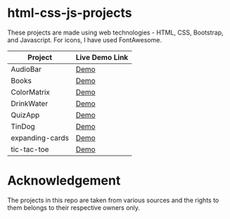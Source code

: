 # html-css-js-projects

These projects are made using web technologies - HTML, CSS, Bootstrap, and Javascript. For icons, I have used FontAwesome. 

| Project | Live Demo Link |
| ---- | ---- |
| AudioBar | [Demo](https://suchitasriramka.github.io/html-css-js-projects/AudioBar/) |
| Books | [Demo](https://suchitasriramka.github.io/html-css-js-projects/Books/) |
| ColorMatrix | [Demo](https://suchitasriramka.github.io/html-css-js-projects/ColorMatrix/) |
| DrinkWater | [Demo](https://suchitasriramka.github.io/html-css-js-projects/DrinkWater/) |
| QuizApp | [Demo](https://suchitasriramka.github.io/html-css-js-projects/QuizApp/) |
| TinDog | [Demo](https://suchitasriramka.github.io/html-css-js-projects/TinDog/) |
| expanding-cards | [Demo](https://suchitasriramka.github.io/html-css-js-projects/expanding-cards/) |
| tic-tac-toe | [Demo](https://suchitasriramka.github.io/html-css-js-projects/tic-tac-toe/) |





# Acknowledgement

The projects in this repo are taken from various sources and the rights to them belongs to their respective owners only.
